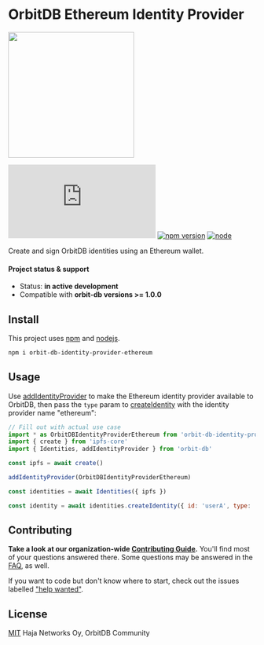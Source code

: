 # OrbitDB Ethereum Identity Provider

<p align="left">
  <img src="https://github.com/orbitdb/orbit-db/blob/main/images/orbit_db_logo_color.png" width="256" />
</p>

[![Matrix](https://img.shields.io/matrix/orbit-db:matrix.org?label=chat%20on%20matrix)](https://app.element.io/#/room/#orbit-db:matrix.org) [![npm version](https://badge.fury.io/js/orbit-db.svg)](https://www.npmjs.com/package/orbit-db-identity-provider-ethereum) [![node](https://img.shields.io/node/v/orbit-db.svg)](https://www.npmjs.com/package/orbit-db-identity-provider-ethereum)

Create and sign OrbitDB identities using an Ethereum wallet.

#### Project status & support

* Status: **in active development**
* Compatible with **orbit-db versions >= 1.0.0**

## Install

This project uses [npm](http://npmjs.com/) and [nodejs](https://nodejs.org/).

```sh
npm i orbit-db-identity-provider-ethereum
```

## Usage

Use [addIdentityProvider](https://api.orbitdb.org/module-Identities.html#.addIdentityProvider) to make the Ethereum identity provider available to OrbitDB, then pass the `type` param to [createIdentity](https://api.orbitdb.org/module-Identities-Identities.html#createIdentity) with the identity provider name "ethereum":

```js
// Fill out with actual use case
import * as OrbitDBIdentityProviderEthereum from 'orbit-db-identity-provider-ethereum'
import { create } from 'ipfs-core'
import { Identities, addIdentityProvider } from 'orbit-db'

const ipfs = await create()

addIdentityProvider(OrbitDBIdentityProviderEthereum)

const identities = await Identities({ ipfs })

const identity = await identities.createIdentity({ id: 'userA', type: 'ethereum' }) // you can now use this with your OrbitDB databases.
```

## Contributing

**Take a look at our organization-wide [Contributing Guide](https://github.com/orbitdb/welcome/blob/master/contributing.md).** You'll find most of your questions answered there. Some questions may be answered in the [FAQ](FAQ.md), as well.

If you want to code but don't know where to start, check out the issues labelled ["help wanted"](https://github.com/orbitdb/orbit-db/issues?q=is%3Aopen+is%3Aissue+label%3A%22help+wanted%22+sort%3Areactions-%2B1-desc).

## License

[MIT](LICENSE) Haja Networks Oy, OrbitDB Community